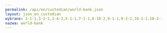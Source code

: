 ```yaml
---
permalink: /api/en/custodian/world-bank.json
layout: json_en_custodian
wybrane: 1-1-1,1-2-1,1-4-2,5-1-1,7-1-1,8-10-2,9-1-1,9-3-2,10-1-1,10-2-1,10-c-1,16-5-2,16-6-1,17-3-2,17-4-1,17-17-1
nazwa: world-bank
---
```

